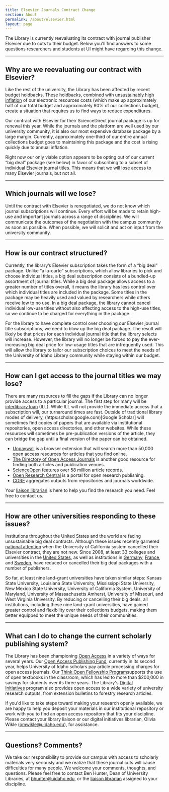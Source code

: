 ```yaml
---
title: Elsevier Journals Contract Change
section: About
permalink: /about/elsevier.html
layout: page
---
```


The Library is currently reevaluating its contract with journal publisher Elsevier due to cuts to their budget. Below you'll find answers to some questions researchers and students at UI might have regarding this change.

***

## Why are we reevaluating our contract with Elsevier?

Like the rest of the university, the Library has been affected by recent budget holdbacks. These holdbacks, combined with [unsustainably high inflation](https://en.wikipedia.org/wiki/Serials_crisis) of our electronic resources costs (which make up approximately half of our total budget and approximately 90% of our collections budget), create a situation that requires us to find ways to reduce expenditures.

Our contract with Elsevier for their ScienceDirect journal package is up for renewal this year. While the journals and the platform are well used by our university community, it is also our most expensive database package by a large margin. Currently, approximately one-third of our entire annual collections budget goes to maintaining this package and the cost is rising quickly due to annual inflation.

Right now our only viable option appears to be opting out of our current “big deal” package (see below) in favor of subscribing to a subset of individual Elsevier journal titles. This means that we will lose access to many Elsevier journals, but not all.

***

## Which journals will we lose?

Until the contract with Elsevier is renegotiated, we do not know which journal subscriptions will continue. Every effort will be made to retain high-use and important journals across a range of disciplines. We will communicate the outcomes of the negotiation with the campus community as soon as possible. When possible, we will solicit and act on input from the university community.

***

## How is our contract structured?

Currently, the library’s Elsevier subscription takes the form of a “big deal” package. Unlike “a la-carte” subscriptions, which allow libraries to pick and choose individual titles, a big deal subscription consists of a bundled-up assortment of journal titles. While a big deal package allows access to a greater number of titles overall, it means the library has less control over which individual titles are included in the package. Some titles in the package may be heavily used and valued by researchers while others receive low to no use. In a big deal package, the library cannot cancel individual low-use titles without also affecting access to the high-use titles, so we continue to be charged for everything in the package.

For the library to have complete control over choosing our Elsevier journal title subscriptions, we need to blow up the big deal package. The result will likely be that prices for each individual journal title that the library selects will increase. However, the library will no longer be forced to pay the ever-increasing big deal price for low-usage titles that are infrequently used. This will allow the library to tailor our subscription choices to meet the needs of the University of Idaho Library community while staying within our budget.

***

## How can I get access to the journal titles we may lose? 

There are many resources to fill the gaps if the Library can no longer provide access to a particular journal. The first step for many will be [interlibrary loan](https://www.lib.uidaho.edu/services/ill/) (ILL). While ILL will not provide the immediate access that a subscription will, our turnaround times are fast. Outside of traditional library modes of delivery, (https:scholar.google.com)[Google Scholar] will sometimes find copies of papers that are available via institutional repositories, open access directories, and other websites. While these resources will sometimes be pre-publication versions of the article, they can bridge the gap until a final version of the paper can be obtained. 

- [Unpaywall](https://unpaywall.org/) is a browser extension that will search more than 50,000 open access resources for articles that you find online.
- [The Directory of Open Access Journals](https://www.doaj.org/) is another good resource for finding both articles and publication venues. 
- [ScienceOpen](https://www.scienceopen.com/) features over 58 million article records. 
- [Open Research Central](https://openresearchcentral.org/) is a portal for open research publishing. 
- [CORE](https://core.ac.uk/) aggregates outputs from repositories and journals worldwide.

Your [liaison librarian](https://www.lib.uidaho.edu/about/liaisons.html) is here to help you find the research you need. Feel free to contact us.

***

## How are other universities responding to these issues?

Institutions throughout the United States and the world are facing unsustainable big deal contracts. Although these issues recently garnered [national attention](https://www.chronicle.com/article/U-of-California-System/245798) when the University of California system cancelled their Elsevier contract, they are not new. Since 2008, at least 33 colleges and universities in the [United States](https://sparcopen.org/our-work/big-deal-cancellation-tracking/), as well as institutions in [Germany](https://www.the-scientist.com/news-analysis/major-german-universities-cancel-elsevier-contracts-31208), [France](https://www.the-scientist.com/daily-news/french-universities-cancel-subscriptions-to-springer-journals-29882), and [Sweden](https://www.the-scientist.com/the-nutshell/sweden-cancels-agreement-with-elsevier-over-open-access-64405), have reduced or cancelled their big deal packages with a number of publishers. 

So far, at least nine land-grant universities have taken similar steps: Kansas State University, Louisiana State University, Mississippi State University, New Mexico State University, University of California System, University of Maryland, University of Massachusetts Amherst, University of Missouri, and West Virginia University. By reducing or cancelling their big deals, all institutions, including these nine land-grant universities, have gained greater control and flexibility over their collections budgets, making them better equipped to meet the unique needs of their communities.

***

## What can I do to change the current scholarly publishing system?

The Library has been championing [Open Access](https://www.lib.uidaho.edu/open/) in a variety of ways for several years. Our [Open Access Publishing Fund](https://www.lib.uidaho.edu/services/oapf/), currently in its second year, helps University of Idaho scholars pay article processing charges for open access journals. Our [Think Open Fellowship Program](https://www.lib.uidaho.edu/open/fellowship/)supports the use of open textbooks in the classroom, which has led to more than $200,000 in savings for students over its three years. The Library's [Digital Initiatives](https://www.lib.uidaho.edu/digital/collections.html#UIResearch) program also provides open access to a wide variety of university research outputs, from extension bulletins to forestry research articles.

If you'd like to take steps toward making your research openly available, we are happy to help you deposit your materials in our institutional repository or work with you to find an open access repository that fits your discipline. Please contact your library liaison or our digital initiatives librarian, Olivia Wikle ([omwikle@uidaho.edu](mailto:omwikle@uidaho.edu)), for assistance.

***

## Questions? Comments?

We take our responsibility to provide our campus with access to scholarly materials very seriously and we realize that these journal cuts will cause difficulties for many people. We welcome your comments, thoughts, and questions. Please feel free to contact Ben Hunter, Dean of University Libraries, at [bhunter@uidaho.edu](mailto:bhunter@uidaho.edu), or the [liaison librarian](https://www.lib.uidaho.edu/about/liaisons.html) assigned to your discipline.

